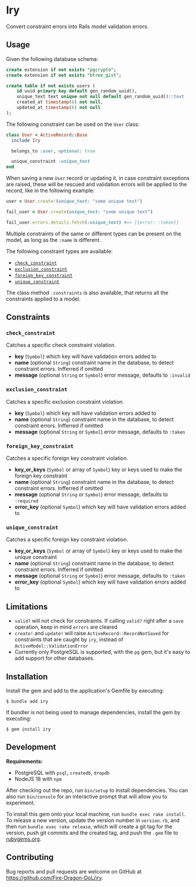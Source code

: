# Iry

Convert constraint errors into Rails model validation errors.

## Usage

Given the following database schema:

```sql
create extension if not exists "pgcrypto";
create extension if not exists "btree_gist";

create table if not exists users (
    id uuid primary key default gen_random_uuid(),
    unique_text text unique not null default gen_random_uuid()::text
    created_at timestamp(6) not null,
    updated_at timestamp(6) not null
);
```

The following constraint can be used on the `User` class:

```ruby
class User < ActiveRecord::Base
  include Iry

  belongs_to :user, optional: true

  unique_constraint :unique_text
end
```

When saving a new `User` record or updating it, in case constraint exceptions are raised, these will be rescued and
validation errors will be applied to the record, like in the following example:

```ruby
user = User.create!(unique_text: "some unique text")

fail_user = User.create(unique_text: "some unique text")

fail_user.errors.details.fetch(:unique_text) #=> [{error: :taken}]
```

Multiple constraints of the same or different types can be present on the model, as long as the `:name` is different.

The following constraint types are available:
- [`check_constraint`](#check_constraint)
- [`exclusion_constraint`](#exclusion_constraint)
- [`foreign_key_constraint`](#foreign_key_constraint)
- [`unique_constraint`](#unique_constraint)

The class method `.constraints` is also available, that returns all the constraints applied to a model.

## Constraints

### `check_constraint`

Catches a specific check constraint violation.

- **key** (`Symbol`) which key will have validation errors added to
- **name** (optional `String`) constraint name in the database, to detect constraint errors. Infferred if omitted
- **message** (optional `String` or `Symbol`) error message, defaults to `:invalid`

### `exclusion_constraint`

Catches a specific exclusion constraint violation.

- **key** (`Symbol`) which key will have validation errors added to
- **name** (optional `String`) constraint name in the database, to detect constraint errors. Infferred if omitted
- **message** (optional `String` or `Symbol`) error message, defaults to `:taken`

### `foreign_key_constraint`

Catches a specific foreign key constraint violation.

- **key_or_keys** (`Symbol` or array of `Symbol`) key or keys used to make the foreign key constraint
- **name** (optional `String`) constraint name in the database, to detect constraint errors. Infferred if omitted
- **message** (optional `String` or `Symbol`) error message, defaults to `:required`
- **error_key** (optional `Symbol`) which key will have validation errors added to

### `unique_constraint`

Catches a specific foreign key constraint violation.

- **key_or_keys** (`Symbol` or array of `Symbol`) key or keys used to make the unique constraint
- **name** (optional `String`) constraint name in the database, to detect constraint errors. Infferred if omitted
- **message** (optional `String` or `Symbol`) error message, defaults to `:taken`
- **error_key** (optional `Symbol`) which key will have validation errors added to

## Limitations

- `valid?` will not check for constraints. If calling `valid?` right after a `save` operation, keep in mind `errors`
    are cleared
- `create!` and `update!` will raise `ActiveRecord::RecordNotSaved` for constraints that are caught by `iry`, instead
    of `ActiveModel::ValidationError`
- Currently only PostgreSQL is supported, with the `pg` gem, but it's easy to add support for other databases.

## Installation

Install the gem and add to the application's Gemfile by executing:

    $ bundle add iry

If bundler is not being used to manage dependencies, install the gem by executing:

    $ gem install iry

## Development

**Requirements:**
- PostgreSQL with `psql`, `createdb`, `dropdb`
- NodeJS 18 with `npm`

After checking out the repo, run `bin/setup` to install dependencies. You can also run `bin/console` for an interactive prompt that will allow you to experiment.

To install this gem onto your local machine, run `bundle exec rake install`. To release a new version, update the version number in `version.rb`, and then run `bundle exec rake release`, which will create a git tag for the version, push git commits and the created tag, and push the `.gem` file to [rubygems.org](https://rubygems.org).

## Contributing

Bug reports and pull requests are welcome on GitHub at https://github.com/Fire-Dragon-DoL/iry.
